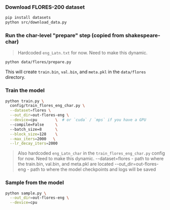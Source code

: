 ### Download FLORES-200 dataset

```bash
pip install datasets
python src/download_data.py
```

### Run the char-level "prepare" step (copied from shakespeare-char)

> Hardcoded `eng_Latn.txt` for now. Need to make this dynamic.
```bash
python data/flores/prepare.py 
```
This will create `train.bin`, `val.bin`, and `meta.pkl` in the `data/flores` directory.

### Train the model

```bash
python train.py \
  config/train_flores_eng_char.py \
  --dataset=flores \
  --out_dir=out-flores-eng \
  --device=cpu        \  # or `cuda` / `mps` if you have a GPU
  --compile=False     \ 
  --batch_size=8      \
  --block_size=128    \
  --max_iters=2000   \
  --lr_decay_iters=2000
```
> Also hardcoded `eng_Latn_char` in the `train_flores_eng_char.py` config for now. Need to make this dynamic.
> --dataset=flores - path to where the train.bin, val.bin, and meta.pkl are located
> --out_dir=out-flores-eng - path to where the model checkpoints and logs will be saved

### Sample from the model

```bash
python sample.py \
  --out_dir=out-flores-eng \
  --device=cpu    
```

